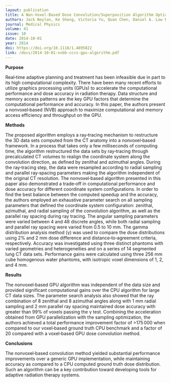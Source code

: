 ```yaml
---
layout: publication
title: A Non-Voxel-Based Dose Convolution/Superposition Algorithm Optimized for Scalable GPU Architectures
authors: Jack Neylon, Ke Sheng, Victoria Yu, Quan Chen, Daniel A. Low Patrick Kupelian, and Anand Santhanam
journal: Medical Physics
volume: 41
issue: 10
date: 2014-10-01
year: 2014
doi: https://doi.org/10.1118/1.4895822
link: /docs/2014-10-01-nvbb-cccs-gpu-algorithm.pdf
---
```

**Purpose**

Real‐time adaptive planning and treatment has been infeasible due in part to its high computational complexity. There have been many recent efforts to utilize graphics processing units (GPUs) to accelerate the computational performance and dose accuracy in radiation therapy. Data structure and memory access patterns are the key GPU factors that determine the computational performance and accuracy. In this paper, the authors present a nonvoxel‐based (NVB) approach to maximize computational and memory access efficiency and throughput on the GPU.

**Methods**

The proposed algorithm employs a ray‐tracing mechanism to restructure the 3D data sets computed from the CT anatomy into a nonvoxel‐based framework. In a process that takes only a few milliseconds of computing time, the algorithm restructured the data sets by ray‐tracing through precalculated CT volumes to realign the coordinate system along the convolution direction, as defined by zenithal and azimuthal angles. During the ray‐tracing step, the data were resampled according to radial sampling and parallel ray‐spacing parameters making the algorithm independent of the original CT resolution. The nonvoxel‐based algorithm presented in this paper also demonstrated a trade‐off in computational performance and dose accuracy for different coordinate system configurations. In order to find the best balance between the computed speedup and the accuracy, the authors employed an exhaustive parameter search on all sampling parameters that defined the coordinate system configuration: zenithal, azimuthal, and radial sampling of the convolution algorithm, as well as the parallel ray spacing during ray tracing. The angular sampling parameters were varied between 4 and 48 discrete angles, while both radial sampling and parallel ray spacing were varied from 0.5 to 10 mm. The gamma distribution analysis method (γ) was used to compare the dose distributions using 2% and 2 mm dose difference and distance‐to‐agreement criteria, respectively. Accuracy was investigated using three distinct phantoms with varied geometries and heterogeneities and on a series of 14 segmented lung CT data sets. Performance gains were calculated using three 256 mm cube homogenous water phantoms, with isotropic voxel dimensions of 1, 2, and 4 mm. 

**Results**

The nonvoxel‐based GPU algorithm was independent of the data size and provided significant computational gains over the CPU algorithm for large CT data sizes. The parameter search analysis also showed that the ray combination of 8 zenithal and 8 azimuthal angles along with 1 mm radial sampling and 2 mm parallel ray spacing maintained dose accuracy with greater than 99% of voxels passing the γ test. Combining the acceleration obtained from GPU parallelization with the sampling optimization, the authors achieved a total performance improvement factor of >175 000 when compared to our voxel‐based ground truth CPU benchmark and a factor of 20 compared with a voxel‐based GPU dose convolution method. 

**Conclusions**

The nonvoxel‐based convolution method yielded substantial performance improvements over a generic GPU implementation, while maintaining accuracy as compared to a CPU computed ground truth dose distribution. Such an algorithm can be a key contribution toward developing tools for adaptive radiation therapy systems.
